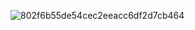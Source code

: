 ![802f6b55de54cec2eeacc6df2d7cb464](https://user-images.githubusercontent.com/65980405/134991486-0e512ddf-8aa7-4cca-bb77-c58a09152e86.gif)
